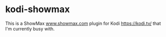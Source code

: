 # kodi-showmax

This is a ShowMax www.showmax.com plugin for Kodi https://kodi.tv/ that I'm currently busy with. 
